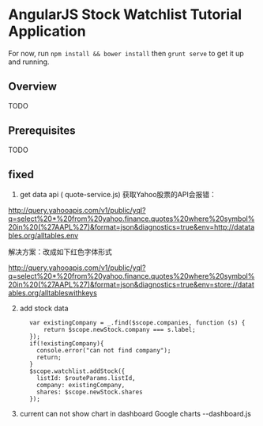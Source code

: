 # AngularJS Stock Watchlist Tutorial Application

For now, run `npm install && bower install` then `grunt serve` to get it up and running.

## Overview
TODO

## Prerequisites
TODO

## fixed 

1. get data api  ( quote-service.js)
获取Yahoo股票的API会报错：

http://query.yahooapis.com/v1/public/yql?q=select%20*%20from%20yahoo.finance.quotes%20where%20symbol%20in%20(%27AAPL%27)&format=json&diagnostics=true&env=http://datatables.org/alltables.env

解决方案：改成如下红色字体形式

http://query.yahooapis.com/v1/public/yql?q=select%20*%20from%20yahoo.finance.quotes%20where%20symbol%20in%20(%27AAPL%27)&format=json&diagnostics=true&env=store://datatables.org/alltableswithkeys

2. add stock data

```
      var existingCompany = _.find($scope.companies, function (s) {
          return $scope.newStock.company === s.label;
      });
      if(!existingCompany){
        console.error("can not find company");
        return;
      }
      $scope.watchlist.addStock({
        listId: $routeParams.listId,
        company: existingCompany,
        shares: $scope.newStock.shares
      });
```

3. current can not show chart in dashboard Google charts --dashboard.js
